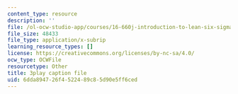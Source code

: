 ```yaml
---
content_type: resource
description: ''
file: /ol-ocw-studio-app/courses/16-660j-introduction-to-lean-six-sigma-methods-january-iap-2012/6dda894726f4522489c85d90e5ff6ced_Ba8ZyAmffAM.vtt
file_size: 48433
file_type: application/x-subrip
learning_resource_types: []
license: https://creativecommons.org/licenses/by-nc-sa/4.0/
ocw_type: OCWFile
resourcetype: Other
title: 3play caption file
uid: 6dda8947-26f4-5224-89c8-5d90e5ff6ced
---
```

